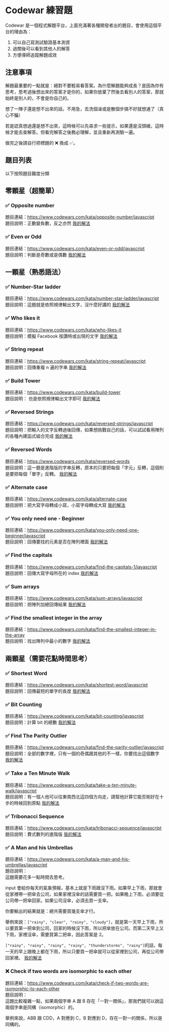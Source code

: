 # Codewar 練習題

Codewar 是一個程式解題平台，上面充滿著各種開發者出的題目，會使用這個平台的理由為：

1. 可以自己寫測試驗證基本測資
2. 過關後可以看到其他人的解答
3. 方便導師追蹤解題成效

## 注意事項

解題最重要的一點就是：絕對不要輕易看答案。為什麼解題能夠成長？是因為你有思考，思考過後想出來的答案才是你的，如果你放棄了然後去看別人的答案，那就始終是別人的，不會是你自己的。

想了一陣子還是想不出來的話，不用急，去洗個澡或是散個步搞不好就想通了（真心不騙）

若是認真想過還是想不出來，這時候可以先尋求一些提示，如果還是沒頭緒，這時候才能去查解答。但看完解答之後務必理解，並且重新再測驗一遍。

做完之後請自行把標題的 ❌ 換成 ✅。

## 題目列表

以下按照題目難度分類

## 零顆星（超簡單）

### ✅ Opposite number
題目連結：https://www.codewars.com/kata/opposite-number/javascript  
題目說明：正數變負數，反之亦然
[我的解法](https://www.codewars.com/kata/56dec885c54a926dcd001095/solutions/javascript/me/best_practice)

### ✅ Even or Odd
題目連結：https://www.codewars.com/kata/even-or-odd/javascript  
題目說明：判斷是奇數或是偶數
[我的解法](https://www.codewars.com/kata/53da3dbb4a5168369a0000fe/solutions/javascript/me/best_practice)

## 一顆星（熟悉語法）

### ✅ Number-Star ladder
題目連結：https://www.codewars.com/kata/number-star-ladder/javascript  
題目說明：這題就是依照規律輸出文字，沒什麼好講的
[我的解法](https://www.codewars.com/kata/5631213916d70a0979000066/solutions/javascript/me/best_practice)

### ✅ Who likes it
題目連結：https://www.codewars.com/kata/who-likes-it  
題目說明：模擬 Facebook 按讚時或出現的文字
[我的解法](https://www.codewars.com/kata/5266876b8f4bf2da9b000362/solutions/javascript/me/best_practice)

### ✅ String repeat
題目連結：https://www.codewars.com/kata/string-repeat/javascript  
題目說明：回傳重複 n 遍的字串
[我的解法](https://www.codewars.com/kata/57a0e5c372292dd76d000d7e/solutions/javascript/me/best_practice)

### ✅ Build Tower
題目連結：https://www.codewars.com/kata/build-tower  
題目說明：
也是依照規律輸出文字即可
[我的解法](https://www.codewars.com/kata/576757b1df89ecf5bd00073b/solutions/javascript/me/best_practice)

### ✅ Reversed Strings
題目連結：https://www.codewars.com/kata/reversed-strings/javascript  
題目說明：把輸入的文字反轉過後回傳，如果想挑戰自己的話，可以試試看用陣列的各種內建函式組合完成
[我的解法](https://www.codewars.com/kata/5168bb5dfe9a00b126000018/solutions/javascript/me/best_practice)

### ✅ Reversed Words
題目連結：https://www.codewars.com/kata/reversed-words  
題目說明：這一題是進階版的字串反轉，原本的只要把每個「字元」反轉，這個則是要把每個「單字」反轉。
[我的解法](https://www.codewars.com/kata/51c8991dee245d7ddf00000e/solutions/javascript/me/best_practice)

### ✅ Alternate case
題目連結：https://www.codewars.com/kata/alternate-case  
題目說明：把大寫字母轉成小寫，小寫字母轉成大寫
[我的解法](https://www.codewars.com/kata/57a62154cf1fa5b25200031e/solutions/javascript/me/best_practices)

### ✅ You only need one - Beginner
題目連結：https://www.codewars.com/kata/you-only-need-one-beginner/javascript  
題目說明：回傳要找的元素是否在陣列裡面
[我的解法](https://www.codewars.com/kata/57cc975ed542d3148f00015b/solutions/javascript/me/best_practice)

### ✅ Find the capitals
題目連結：https://www.codewars.com/kata/find-the-capitals-1/javascript  
題目說明：回傳大寫字母所在的 index
[我的解法](https://www.codewars.com/kata/539ee3b6757843632d00026b/solutions/javascript/me/best_practice)

### ✅ Sum arrays
題目連結：https://www.codewars.com/kata/sum-arrays/javascript  
題目說明：把陣列加總回傳結果
[我的解法](https://www.codewars.com/kata/53dc54212259ed3d4f00071c/solutions/javascript/me/best_practice)

### ✅ Find the smallest integer in the array
題目連結：https://www.codewars.com/kata/find-the-smallest-integer-in-the-array   
題目說明：找出陣列中最小的數字
[我的解法](https://www.codewars.com/kata/55a2d7ebe362935a210000b2/solutions/javascript/me/best_practice)

## 兩顆星（需要花點時間思考）

### ✅ Shortest Word
題目連結：https://www.codewars.com/kata/shortest-word/javascript  
題目說明：回傳最短的單字的長度
[我的解法](https://www.codewars.com/kata/57cebe1dc6fdc20c57000ac9/solutions/javascript/me/best_practice)

### ✅ Bit Counting
題目連結：https://www.codewars.com/kata/bit-counting/javascript  
題目說明：計算 bit 的總數
[我的解法](https://www.codewars.com/kata/526571aae218b8ee490006f4/solutions/javascript/me/best_practice)

### ✅ Find The Parity Outlier
題目連結：https://www.codewars.com/kata/find-the-parity-outlier/javascript   
題目說明：全部的數字裡，只有一個的奇偶跟其他的不一樣，你要找出這個數字
[我的解法](https://www.codewars.com/kata/5526fc09a1bbd946250002dc/solutions/javascript/me/best_practice)

### ✅ Take a Ten Minute Walk
題目連結：https://www.codewars.com/kata/take-a-ten-minute-walk/javascript  
題目說明：有一個人他可以往東南西北這四個方向走，請幫他計算它能否剛好在十步的時候回到原點
[我的解法](https://www.codewars.com/kata/54da539698b8a2ad76000228/solutions/javascript/me/best_practice)

### ✅ Tribonacci Sequence
題目連結：https://www.codewars.com/kata/tribonacci-sequence/javascript  
題目說明：費式數列的進階版
[我的解法](https://www.codewars.com/kata/556deca17c58da83c00002db/solutions/javascript/me/best_practice)

### ✅ A Man and his Umbrellas
題目連結：https://www.codewars.com/kata/a-man-and-his-umbrellas/javascript  
題目說明：  
這題需要花多一點時間去思考。

input 會給你每天的氣象預報，基本上就是下雨跟沒下雨。如果早上下雨，那就會從家裡帶一把傘去公司，如果家裡沒傘的話需要買一把。如果晚上下雨，必須要從公司帶一把傘回家。如果公司沒傘，必須去買一支傘。

你要輸出的結果就是：總共需要買幾支傘才行。

舉例來說：`["rainy", "clear", "rainy", "cloudy"]`，就是第一天早上下雨，所以要買第一把傘到公司，回家的時候沒下雨，所以把傘放在公司。而第二天早上又下雨，家裡沒傘，需要買第二把傘，因此答案是 2。

`["rainy", "rainy", "rainy", "rainy", "thunderstorms", "rainy"]`的話，每一天的早上跟晚上都在下雨，所以只要買一把傘就可以從家裡到公司，再從公司帶回家裡。
[我的解法](https://www.codewars.com/kata/a-man-and-his-umbrellas/solutions/javascript/me/best_practice)

### ❌ Check if two words are isomorphic to each other
題目連結：https://www.codewars.com/kata/check-if-two-words-are-isomorphic-to-each-other  
題目說明：  
這題比較複雜一點，如果兩個字串 A 跟 B 存在「一對一關係」，那我們就可以說這兩個字串是同構（isomorphic）的。  

舉例來說，ABB 跟 CDD，A 對應到 C，B 對應到 D，存在一對一的關係，所以是同構的。

